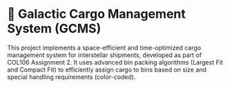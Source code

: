 # 🚀 Galactic Cargo Management System (GCMS)
This project implements a space-efficient and time-optimized cargo management system for interstellar shipments, developed as part of COL106 Assignment 2. It uses advanced bin packing algorithms (Largest Fit and Compact Fit) to efficiently assign cargo to bins based on size and special handling requirements (color-coded).
